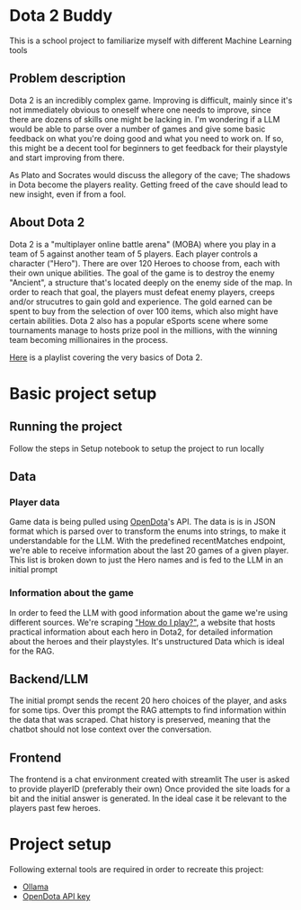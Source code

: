 # Dota 2 Buddy
This is a school project to familiarize myself with different Machine Learning tools

## Problem description
Dota 2 is an incredibly complex game. Improving is difficult, mainly since it's not immediately obvious to oneself where one needs to improve, since there are dozens of skills one might be lacking in.
I'm wondering if a LLM would be able to parse over a number of games and give some basic feedback on what you're doing good and what you need to work on.
If so, this might be a decent tool for beginners to get feedback for their playstyle and start improving from there.

As Plato and Socrates would discuss the allegory of the cave; The shadows in Dota become the players reality. Getting freed of the cave should lead to new insight, even if from a fool. 

## About Dota 2
Dota 2 is a "multiplayer online battle arena" (MOBA) where you play in a team of 5 against another team of 5 players. Each player controls a character ("Hero"). There are over 120 Heroes to choose from, each with their own unique abilities.
The goal of the game is to destroy the enemy "Ancient", a structure that's located deeply on the enemy side of the map. In order to reach that goal, the players must defeat enemy players, creeps and/or strucutres to gain gold and experience. The gold earned can be spent to buy from the selection of over 100 items, which also might have certain abilities. Dota 2 also has a popular eSports scene where some tournaments manage to hosts prize pool in the millions, with the winning team becoming millionaires in the process.

[Here](https://www.youtube.com/playlist?list=PLwL7E8fRVEdc0tFJlm2AWYhu4ccMk_vDD) is a playlist covering the very basics of Dota 2. 

# Basic project setup
## Running the project
Follow the steps in Setup notebook to setup the project to run locally

## Data
### Player data
Game data is being pulled using [OpenDota](https://docs.opendota.com/)'s API. The data is is in JSON format which is parsed over to transform the enums into strings, to make it understandable for the LLM.
With the predefined recentMatches endpoint, we're able to receive information about the last 20 games of a given player.
This list is broken down to just the Hero names and is fed to the LLM in an initial prompt

### Information about the game
In order to feed the LLM with good information about the game we're using different sources.
We're scraping ["How do I play?"](howdoiplay.com), a website that hosts practical information about each hero in Dota2, for detailed information about the heroes and their playstyles.
It's unstructured Data which is ideal for the RAG.

## Backend/LLM
The initial prompt sends the recent 20 hero choices of the player, and asks for some tips.
Over this prompt the RAG attempts to find information within the data that was scraped.
Chat history is preserved, meaning that the chatbot should not lose context over the conversation.

## Frontend
The frontend is a chat environment created with streamlit
The user is asked to provide playerID (preferably their own)
Once provided the site loads for a bit and the initial answer is generated. In the ideal case it be relevant to the players past few heroes.


# Project setup
Following external tools are required in order to recreate this project:
- [Ollama](https://ollama.com/)
- [OpenDota API key](https://www.opendota.com/)
